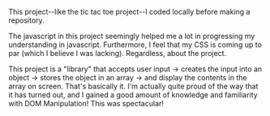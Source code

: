 This project--like the tic tac toe project--I coded locally before making a repository.

The javascript in this project seemingly helped me a lot in progressing my understanding in javascript. Furthermore, I feel that my CSS is coming up to par (which I believe I was lacking). Regardless, about the project.

This project is a "library" that accepts user input -> creates the input into an object -> stores the object in an array -> and display the contents in the array on screen. That's basically it. I'm actually quite proud of the way that it has turned out, and I gained a good amount of knowledge and familiarity with DOM Manipulation! This was spectacular!